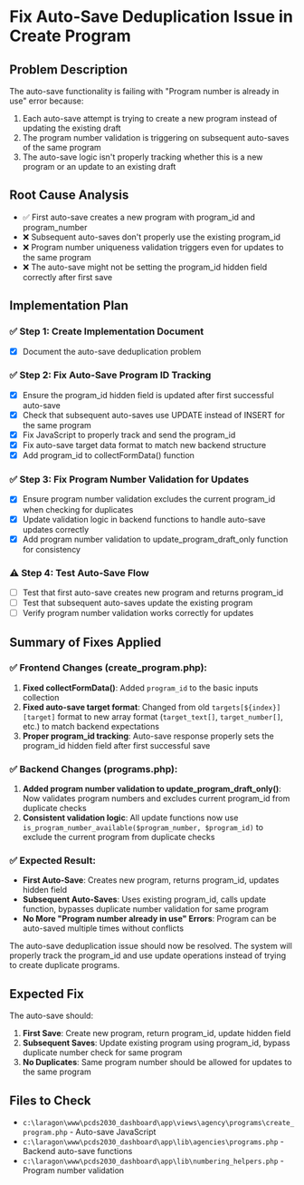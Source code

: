 # Fix Auto-Save Deduplication Issue in Create Program

## Problem Description
The auto-save functionality is failing with "Program number is already in use" error because:
1. Each auto-save attempt is trying to create a new program instead of updating the existing draft
2. The program number validation is triggering on subsequent auto-saves of the same program
3. The auto-save logic isn't properly tracking whether this is a new program or an update to an existing draft

## Root Cause Analysis
- ✅ First auto-save creates a new program with program_id and program_number
- ❌ Subsequent auto-saves don't properly use the existing program_id 
- ❌ Program number uniqueness validation triggers even for updates to the same program
- ❌ The auto-save might not be setting the program_id hidden field correctly after first save

## Implementation Plan

### ✅ Step 1: Create Implementation Document
- [x] Document the auto-save deduplication problem

### ✅ Step 2: Fix Auto-Save Program ID Tracking
- [x] Ensure the program_id hidden field is updated after first successful auto-save
- [x] Check that subsequent auto-saves use UPDATE instead of INSERT for the same program
- [x] Fix JavaScript to properly track and send the program_id
- [x] Fix auto-save target data format to match new backend structure
- [x] Add program_id to collectFormData() function

### ✅ Step 3: Fix Program Number Validation for Updates
- [x] Ensure program number validation excludes the current program_id when checking for duplicates
- [x] Update validation logic in backend functions to handle auto-save updates correctly
- [x] Add program number validation to update_program_draft_only function for consistency

### ⚠️ Step 4: Test Auto-Save Flow
- [ ] Test that first auto-save creates new program and returns program_id
- [ ] Test that subsequent auto-saves update the existing program
- [ ] Verify program number validation works correctly for updates

## Summary of Fixes Applied

### ✅ Frontend Changes (create_program.php):
1. **Fixed collectFormData()**: Added `program_id` to the basic inputs collection
2. **Fixed auto-save target format**: Changed from old `targets[${index}][target]` format to new array format (`target_text[]`, `target_number[]`, etc.) to match backend expectations
3. **Proper program_id tracking**: Auto-save response properly sets the program_id hidden field after first successful save

### ✅ Backend Changes (programs.php):
1. **Added program number validation to update_program_draft_only()**: Now validates program numbers and excludes current program_id from duplicate checks
2. **Consistent validation logic**: All update functions now use `is_program_number_available($program_number, $program_id)` to exclude the current program from duplicate checks

### ✅ Expected Result:
- **First Auto-Save**: Creates new program, returns program_id, updates hidden field
- **Subsequent Auto-Saves**: Uses existing program_id, calls update function, bypasses duplicate number validation for same program
- **No More "Program number already in use" Errors**: Program can be auto-saved multiple times without conflicts

The auto-save deduplication issue should now be resolved. The system will properly track the program_id and use update operations instead of trying to create duplicate programs.

## Expected Fix
The auto-save should:
1. **First Save**: Create new program, return program_id, update hidden field
2. **Subsequent Saves**: Update existing program using program_id, bypass duplicate number check for same program
3. **No Duplicates**: Same program number should be allowed for updates to the same program

## Files to Check
- `c:\laragon\www\pcds2030_dashboard\app\views\agency\programs\create_program.php` - Auto-save JavaScript
- `c:\laragon\www\pcds2030_dashboard\app\lib\agencies\programs.php` - Backend auto-save functions
- `c:\laragon\www\pcds2030_dashboard\app\lib\numbering_helpers.php` - Program number validation
